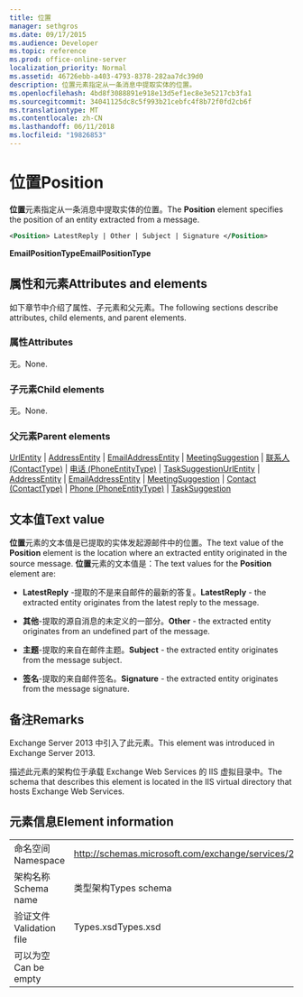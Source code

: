 ```yaml
---
title: 位置
manager: sethgros
ms.date: 09/17/2015
ms.audience: Developer
ms.topic: reference
ms.prod: office-online-server
localization_priority: Normal
ms.assetid: 46726ebb-a403-4793-8378-282aa7dc39d0
description: 位置元素指定从一条消息中提取实体的位置。
ms.openlocfilehash: 4bd8f3088891e918e13d5ef1ec8e3e5217cb3fa1
ms.sourcegitcommit: 34041125dc8c5f993b21cebfc4f8b72f0fd2cb6f
ms.translationtype: MT
ms.contentlocale: zh-CN
ms.lasthandoff: 06/11/2018
ms.locfileid: "19826853"
---
```

# <a name="position"></a><span data-ttu-id="fd2cb-103">位置</span><span class="sxs-lookup"><span data-stu-id="fd2cb-103">Position</span></span>

<span data-ttu-id="fd2cb-104">**位置**元素指定从一条消息中提取实体的位置。</span><span class="sxs-lookup"><span data-stu-id="fd2cb-104">The **Position** element specifies the position of an entity extracted from a message.</span></span> 
  
```XML
<Position> LatestReply | Other | Subject | Signature </Position>
```

 <span data-ttu-id="fd2cb-105">**EmailPositionType**</span><span class="sxs-lookup"><span data-stu-id="fd2cb-105">**EmailPositionType**</span></span>
## <a name="attributes-and-elements"></a><span data-ttu-id="fd2cb-106">属性和元素</span><span class="sxs-lookup"><span data-stu-id="fd2cb-106">Attributes and elements</span></span>

<span data-ttu-id="fd2cb-107">如下章节中介绍了属性、子元素和父元素。</span><span class="sxs-lookup"><span data-stu-id="fd2cb-107">The following sections describe attributes, child elements, and parent elements.</span></span>
  
### <a name="attributes"></a><span data-ttu-id="fd2cb-108">属性</span><span class="sxs-lookup"><span data-stu-id="fd2cb-108">Attributes</span></span>

<span data-ttu-id="fd2cb-109">无。</span><span class="sxs-lookup"><span data-stu-id="fd2cb-109">None.</span></span>
  
### <a name="child-elements"></a><span data-ttu-id="fd2cb-110">子元素</span><span class="sxs-lookup"><span data-stu-id="fd2cb-110">Child elements</span></span>

<span data-ttu-id="fd2cb-111">无。</span><span class="sxs-lookup"><span data-stu-id="fd2cb-111">None.</span></span>
  
### <a name="parent-elements"></a><span data-ttu-id="fd2cb-112">父元素</span><span class="sxs-lookup"><span data-stu-id="fd2cb-112">Parent elements</span></span>

<span data-ttu-id="fd2cb-113">[UrlEntity](urlentity.md) | [AddressEntity](addressentity.md) | [EmailAddressEntity](emailaddressentity.md) | [MeetingSuggestion](meetingsuggestion.md) | [联系人 (ContactType)](contact-contacttype.md) | [电话 (PhoneEntityType)](phone-phoneentitytype.md)  |  [TaskSuggestion](tasksuggestion.md)</span><span class="sxs-lookup"><span data-stu-id="fd2cb-113">[UrlEntity](urlentity.md) | [AddressEntity](addressentity.md) | [EmailAddressEntity](emailaddressentity.md) | [MeetingSuggestion](meetingsuggestion.md) | [Contact (ContactType)](contact-contacttype.md) | [Phone (PhoneEntityType)](phone-phoneentitytype.md) | [TaskSuggestion](tasksuggestion.md)</span></span>
  
## <a name="text-value"></a><span data-ttu-id="fd2cb-114">文本值</span><span class="sxs-lookup"><span data-stu-id="fd2cb-114">Text value</span></span>

<span data-ttu-id="fd2cb-115">**位置**元素的文本值是已提取的实体发起源邮件中的位置。</span><span class="sxs-lookup"><span data-stu-id="fd2cb-115">The text value of the **Position** element is the location where an extracted entity originated in the source message.</span></span> <span data-ttu-id="fd2cb-116">**位置**元素的文本值是：</span><span class="sxs-lookup"><span data-stu-id="fd2cb-116">The text values for the **Position** element are:</span></span> 
  
- <span data-ttu-id="fd2cb-117">**LatestReply** -提取的不是来自邮件的最新的答复。</span><span class="sxs-lookup"><span data-stu-id="fd2cb-117">**LatestReply** - the extracted entity originates from the latest reply to the message.</span></span> 
    
- <span data-ttu-id="fd2cb-118">**其他**-提取的源自消息的未定义的一部分。</span><span class="sxs-lookup"><span data-stu-id="fd2cb-118">**Other** - the extracted entity originates from an undefined part of the message.</span></span> 
    
- <span data-ttu-id="fd2cb-119">**主题**-提取的来自在邮件主题。</span><span class="sxs-lookup"><span data-stu-id="fd2cb-119">**Subject** - the extracted entity originates from the message subject.</span></span> 
    
- <span data-ttu-id="fd2cb-120">**签名**-提取的来自邮件签名。</span><span class="sxs-lookup"><span data-stu-id="fd2cb-120">**Signature** - the extracted entity originates from the message signature.</span></span> 
    
## <a name="remarks"></a><span data-ttu-id="fd2cb-121">备注</span><span class="sxs-lookup"><span data-stu-id="fd2cb-121">Remarks</span></span>

<span data-ttu-id="fd2cb-122">Exchange Server 2013 中引入了此元素。</span><span class="sxs-lookup"><span data-stu-id="fd2cb-122">This element was introduced in Exchange Server 2013.</span></span>
  
<span data-ttu-id="fd2cb-123">描述此元素的架构位于承载 Exchange Web Services 的 IIS 虚拟目录中。</span><span class="sxs-lookup"><span data-stu-id="fd2cb-123">The schema that describes this element is located in the IIS virtual directory that hosts Exchange Web Services.</span></span>
  
## <a name="element-information"></a><span data-ttu-id="fd2cb-124">元素信息</span><span class="sxs-lookup"><span data-stu-id="fd2cb-124">Element information</span></span>

|||
|:-----|:-----|
|<span data-ttu-id="fd2cb-125">命名空间</span><span class="sxs-lookup"><span data-stu-id="fd2cb-125">Namespace</span></span>  <br/> |http://schemas.microsoft.com/exchange/services/2006/types  <br/> |
|<span data-ttu-id="fd2cb-126">架构名称</span><span class="sxs-lookup"><span data-stu-id="fd2cb-126">Schema name</span></span>  <br/> |<span data-ttu-id="fd2cb-127">类型架构</span><span class="sxs-lookup"><span data-stu-id="fd2cb-127">Types schema</span></span>  <br/> |
|<span data-ttu-id="fd2cb-128">验证文件</span><span class="sxs-lookup"><span data-stu-id="fd2cb-128">Validation file</span></span>  <br/> |<span data-ttu-id="fd2cb-129">Types.xsd</span><span class="sxs-lookup"><span data-stu-id="fd2cb-129">Types.xsd</span></span>  <br/> |
|<span data-ttu-id="fd2cb-130">可以为空</span><span class="sxs-lookup"><span data-stu-id="fd2cb-130">Can be empty</span></span>  <br/> ||
   

